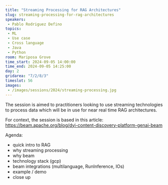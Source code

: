 ```yaml
---
title: "Streaming Processing for RAG Architectures"
slug: streaming-processing-for-rag-architectures
speakers:
 - Pablo Rodriguez Defino
topics:
 - ML
 - Use case
 - Cross language
 - Java
 - Python
room: Mariposa Grove
time_start: 2024-09-05 14:00:00
time_end: 2024-09-05 14:25:00
day: 2
gridarea: "7/2/8/3"
timeslot: 56
images:
 - /images/sessions/2024/streaming-processing.jpg 
---
```


The session is aimed to practitioners looking to use streaming technologies to process data which will be in use for near real time RAG architectures. 

For context, the session is based in this article: https://beam.apache.org/blog/dyi-content-discovery-platform-genai-beam

Agenda: 
- quick intro to RAG
- why streaming processing
- why beam
- technology stack (gcp) 
- beam integrations (multilanguage, RunInference, IOs) 
- example / demo
- close up